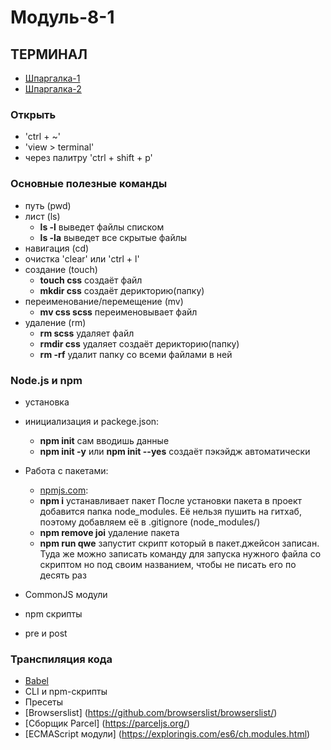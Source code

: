 # Модуль-8-1

## ТЕРМИНАЛ

- [Шпаргалка-1](https://tproger.ru/translations/bash-cheatsheet/)
- [Шпаргалка-2](https://habr.com/ru/company/ruvds/blog/445270/)

### Открыть

- 'ctrl + ~'
- 'view > terminal'
- через палитру 'ctrl + shift + p'

### Основные полезные команды

- путь (pwd)
- лист (ls)
  - **ls -l** выведет файлы списком
  - **ls -la** выведет все скрытые файлы
- навигация (cd)
- очистка 'clear' или 'ctrl + l'
- создание (touch)
  - **touch css** создаёт файл
  - **mkdir css** создаёт дерикторию(папку)
- переименование/перемещение (mv)
  - **mv css scss** переименовывает файл
- удаление (rm)
  - **rm scss** удаляет файл
  - **rmdir css** удаляет создаёт дерикторию(папку)
  - **rm -rf** удалит папку со всеми файлами в ней

### Node.js и npm

- установка
- инициализация и packege.json:

  - **npm init** сам вводишь данные
  - **npm init -y** или **npm init --yes** создаёт пэкэйдж автоматически

- Работа с пакетами:

  - [npmjs.com](https://www.npmjs.com/):
  - **npm i** устанавливает пакет
    После установки пакета в проект добавится папка node_modules. Её нельзя пушить на гитхаб, поэтому добавляем её в .gitignore (node_modules/)
  - **npm remove joi** удаление пакета
  - **npm run qwe**
    запустит скрипт который в пакет.джейсон записан. Туда же можно записать команду для запуска нужного файла со скриптом но под своим названием, чтобы не писать его по десять раз

- CommonJS модули
- npm скрипты
- pre и post

### Транспиляция кода

- [Babel](https://babeljs.io/)
- CLI и npm-скрипты
- Пресеты
- [Browserslist] (https://github.com/browserslist/browserslist/)
- [Сборщик Parcel] (https://parceljs.org/)
- [ECMAScript модули] (https://exploringis.com/es6/ch.modules.html)
